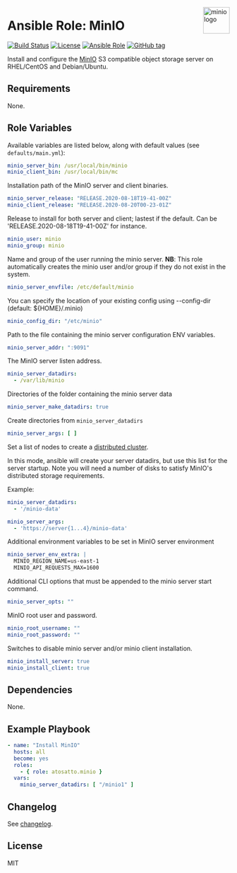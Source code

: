 <p><img src="https://avatars0.githubusercontent.com/u/695951?s=200&v=4" alt="minio logo" title="minio" align="right" height="60" /></p>

# Ansible Role: MinIO

[![Build Status](https://travis-ci.org/atosatto/ansible-minio.svg?branch=master)](https://travis-ci.org/atosatto/ansible-minio)
[![License](https://img.shields.io/badge/license-MIT%20License-brightgreen.svg)](https://opensource.org/licenses/MIT)
[![Ansible Role](https://img.shields.io/badge/ansible%20role-atosatto.minio-blue.svg)](https://galaxy.ansible.com/atosatto/minio/)
[![GitHub tag](https://img.shields.io/github/tag/atosatto/ansible-minio.svg)](https://github.com/atosatto/ansible-minio/tags)

Install and configure the [MinIO](https://minio.io/) S3 compatible object storage server on RHEL/CentOS and Debian/Ubuntu.

## Requirements

None.

## Role Variables

Available variables are listed below, along with default values (see `defaults/main.yml`):

```yaml
minio_server_bin: /usr/local/bin/minio
minio_client_bin: /usr/local/bin/mc
```

Installation path of the MinIO server and client binaries.

```yaml
minio_server_release: "RELEASE.2020-08-18T19-41-00Z"
minio_client_release: "RELEASE.2020-08-20T00-23-01Z"
```

Release to install for both server and client; lastest if the default. Can be 'RELEASE.2020-08-18T19-41-00Z' for instance.

```yaml
minio_user: minio
minio_group: minio
```

Name and group of the user running the minio server.
**NB**: This role automatically creates the minio user and/or group if they do not exist in the system.

```yaml
minio_server_envfile: /etc/default/minio
```

You can specify the location of your existing config using --config-dir (default: ${HOME}/.minio)

```yaml
minio_config_dir: "/etc/minio"
```

Path to the file containing the minio server configuration ENV variables.

```yaml
minio_server_addr: ":9091"
```

The MinIO server listen address.

```yaml
minio_server_datadirs:
  - /var/lib/minio
```

Directories of the folder containing the minio server data

```yaml
minio_server_make_datadirs: true
```

Create directories from `minio_server_datadirs`

```yaml
minio_server_args: [ ]
```

Set a list of nodes to create a [distributed cluster](https://docs.minio.io/docs/distributed-minio-quickstart-guide).

In this mode, ansible will create your server datadirs, but use this list for the server startup. Note you will need a number of disks to satisfy MinIO's distributed storage requirements.

Example:

```yaml
minio_server_datadirs:
  - '/minio-data'

minio_server_args:
  - 'https://server{1...4}/minio-data'
```

Additional environment variables to be set in MinIO server environment

```yaml
minio_server_env_extra: |
  MINIO_REGION_NAME=us-east-1
  MINIO_API_REQUESTS_MAX=1600
```

Additional CLI options that must be appended to the minio server start command.

```yaml
minio_server_opts: ""
```


MinIO root user and password.

```yaml
minio_root_username: ""
minio_root_password: ""
```

Switches to disable minio server and/or minio client installation.
```yaml
minio_install_server: true
minio_install_client: true
```

## Dependencies

None.

## Example Playbook

```yaml
- name: "Install MinIO"
  hosts: all
  become: yes
  roles:
    - { role: atosatto.minio }
  vars:
    minio_server_datadirs: [ "/minio1" ]
```

## Changelog

See [changelog](CHANGELOG.md).

## License

MIT
